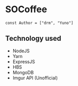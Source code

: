 # SOCoffee

`const Author = ["drm", "Yuno"]`

## Technology used

-   NodeJS
-   Yarn
-   ExpressJS
-   HBS
-   MongoDB
-   Imgur API (Unofficial)
